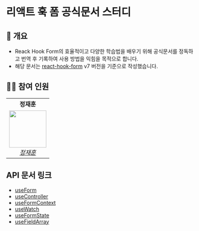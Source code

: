 # 리액트 훅 폼 공식문서 스터디

## 👀 개요

- Reack Hook Form의 효율적이고 다양한 학습법을 배우기 위해 공식문서를 정독하고 번역 후 기록하여 사용 방법을 익힘을 목적으로 합니다.
- 해당 문서는 [react-hook-form](https://react-hook-form.com/docs) v7 버전을 기준으로 작성했습니다.

## 👨‍👦 참여 인원

<table>
    <tr align="center">
        <td><B>정재훈<B></td>
    </tr>
    <tr align="center">
        <td>
            <img src="https://github.com/pleasemrlostman.png?size=100" width="100">
            <br>
            <a href="https://github.com/pleasemrlostman"><I>정재훈</I></a>
        </td>
    </tr>
</table>

## API 문서 링크

- [useForm](https://github.com/pleasemrlostman/react-hook-form-docs-kr/tree/main/useForm)
- [useController](https://github.com/pleasemrlostman/react-hook-form-docs-kr/tree/main/useController)
- [useFormContext](https://github.com/pleasemrlostman/react-hook-form-docs-kr/tree/main/useFormContext)
- [useWatch](https://github.com/pleasemrlostman/react-hook-form-docs-kr/tree/main/useWatch)
- [useFormState](https://github.com/pleasemrlostman/react-hook-form-docs-kr/tree/main/useFormState)
- [useFieldArray](https://github.com/pleasemrlostman/react-hook-form-docs-kr/tree/main/useFieldArray)
